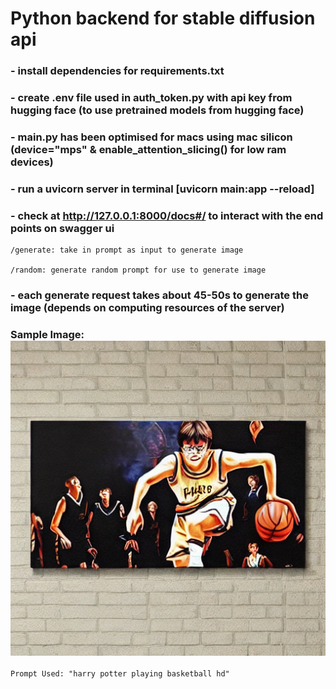 # Python backend for stable diffusion api

### - install dependencies for requirements.txt

### - create .env file used in auth_token.py with api key from hugging face (to use pretrained models from hugging face)

### - main.py has been optimised for macs using mac silicon (device="mps" & enable_attention_slicing() for low ram devices)

### - run a uvicorn server in terminal [uvicorn main:app --reload]

### - check at http://127.0.0.1:8000/docs#/ to interact with the end points on swagger ui

    /generate: take in prompt as input to generate image

    /random: generate random prompt for use to generate image

### - each generate request takes about 45-50s to generate the image (depends on computing resources of the server)

### Sample Image: ![generated image](result.png)

    Prompt Used: "harry potter playing basketball hd"
